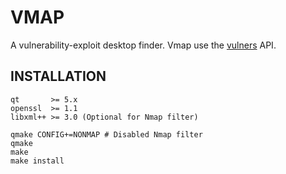 # VMAP

A vulnerability-exploit desktop finder. Vmap use the [vulners](https://vulners.com/api/v3/) API.

## INSTALLATION

```shell
qt       >= 5.x
openssl  >= 1.1
libxml++ >= 3.0 (Optional for Nmap filter)
```
```shell
qmake CONFIG+=NONMAP # Disabled Nmap filter
qmake
make
make install
```
